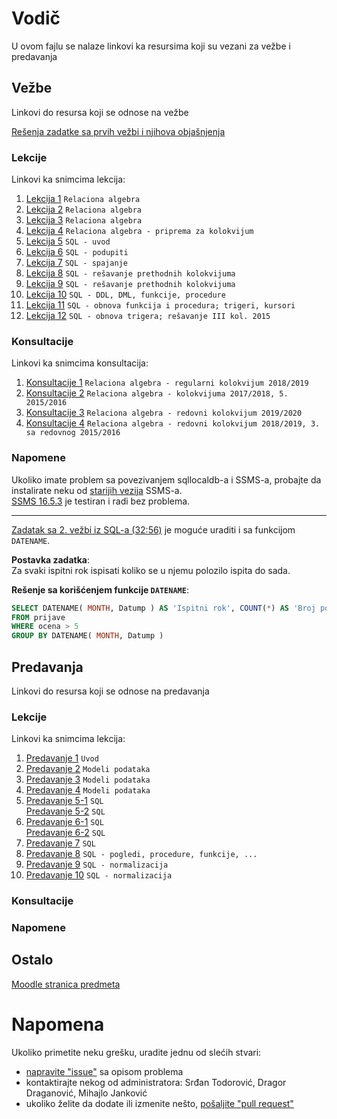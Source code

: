 # Vodič
U ovom fajlu se nalaze linkovi ka resursima koji su vezani za vežbe i predavanja

## Vežbe
Linkovi do resursa koji se odnose na vežbe  

[Rešenja zadatke sa prvih vežbi i njihova objašnjenja][fajl1]

### Lekcije
Linkovi ka snimcima lekcija:  
1. [Lekcija 1][v-lekcija-1] `Relaciona algebra`  
2. [Lekcija 2][v-lekcija-2] `Relaciona algebra`  
3. [Lekcija 3][v-lekcija-3] `Relaciona algebra`  
4. [Lekcija 4][v-lekcija-4] `Relaciona algebra - priprema za kolokvijum`  
5. [Lekcija 5][v-lekcija-5] `SQL - uvod`  
6. [Lekcija 6][v-lekcija-6] `SQL - podupiti`  
7. [Lekcija 7][v-lekcija-7] `SQL - spajanje`  
8. [Lekcija 8][v-lekcija-8] `SQL - rešavanje prethodnih kolokvijuma`  
9. [Lekcija 9][v-lekcija-9] `SQL - rešavanje prethodnih kolokvijuma`  
10. [Lekcija 10][v-lekcija-10] `SQL - DDL, DML, funkcije, procedure`  
11. [Lekcija 11][v-lekcija-11] `SQL - obnova funkcija i procedura; trigeri, kursori`  
12. [Lekcija 12][v-lekcija-12] `SQL - obnova trigera; rešavanje III kol. 2015`  


### Konsultacije
Linkovi ka snimcima konsultacija:  
1. [Konsultacije 1][v-konsultacije-1] `Relaciona algebra - regularni kolokvijum 2018/2019`  
2. [Konsultacije 2][v-konsultacije-2] `Relaciona algebra - kolokvijuma 2017/2018, 5. 2015/2016`  
3. [Konsultacije 3][v-konsultacije-3] `Relaciona algebra - redovni kolokvijum 2019/2020`  
4. [Konsultacije 4][v-konsultacije-4] `Relaciona algebra - redovni kolokvijum 2018/2019, 3. sa redovnog 2015/2016`  


### Napomene
Ukoliko imate problem sa povezivanjem sqllocaldb-a i SSMS-a, probajte da instalirate neku od [starijih vezija][ssms-prev] SSMS-a.  
[SSMS 16.5.3][ssms-16] je testiran i radi bez problema.
***
[Zadatak sa 2. vežbi iz SQL-a (32:56)][v-lekcija-6] je moguće uraditi i sa funkcijom `DATENAME`.  

**Postavka zadatka**:  
	Za svaki ispitni rok ispisati koliko se u njemu polozilo ispita do sada.  
	
**Rešenje sa korišćenjem funkcije `DATENAME`**:  
```sql  
SELECT DATENAME( MONTH, Datump ) AS 'Ispitni rok', COUNT(*) AS 'Broj polozenih ispita'  
FROM prijave  
WHERE ocena > 5 
GROUP BY DATENAME( MONTH, Datump )  
```

## Predavanja
Linkovi do resursa koji se odnose na predavanja  

### Lekcije
Linkovi ka snimcima lekcija:  
1. [Predavanje 1][p-lekcija-1] `Uvod`  
2. [Predavanje 2][p-lekcija-2] `Modeli podataka`  
3. [Predavanje 3][p-lekcija-3] `Modeli podataka`  
4. [Predavanje 4][p-lekcija-4] `Modeli podataka`  
5. [Predavanje 5-1][p-lekcija-5-1deo] `SQL`  
   [Predavanje 5-2][p-lekcija-5-2deo] `SQL`  
6. [Predavanje 6-1][p-lekcija-6-1deo] `SQL`  
   [Predavanje 6-2][p-lekcija-6-2deo] `SQL`  
7. [Predavanje 7][p-lekcija-7] `SQL`  
8. [Predavanje 8][p-lekcija-8] `SQL - pogledi, procedure, funkcije, ...`  
9. [Predavanje 9][p-lekcija-9] `SQL - normalizacija`  
10. [Predavanje 10][p-lekcija-10] `SQL - normalizacija`

### Konsultacije

### Napomene

## Ostalo
[Moodle stranica predmeta][stranica predmeta]


# Napomena
Ukoliko primetite neku grešku, uradite jednu od slećih stvari:
* [napravite "issue"][new issue] sa opisom problema
* kontaktirajte nekog od administratora: Srđan Todorović, Dragor Draganović, Mihajlo Janković  
* ukoliko želite da dodate ili izmenite nešto, [pošaljite "pull request"][pull request]



[//]: # (---------------------------------------------------------)

[//]: # (-------------U ovom delu se nalaze reference-------------)

[//]: # (---------------------------------------------------------)



[//]: # ( Vezbe reference )


[//]: # ( linkovi na fajlovima )

[fajl1]: https://github.com/Produktivna-grupa/PMFKG/blob/master/II%20godina/Zimski%20semestar/BP1/Ve%C5%BEbe%20i%20predavanja/Vezbe_1.md#ve%C5%BEbe

[//]: # ( Relaciona algebra, lekcija, 1-4 )

[v-lekcija-1]: https://drive.google.com/file/d/1-YLFmPyby3KBFNJzi4C0mWatFr8spgWy/view?usp=sharing

[v-lekcija-2]: https://bbb.pmf.kg.ac.rs/playback/presentation/2.0/playback.html?meetingId=7725d1ed6e451a3c61c78a15f041b5c3b8234128-1603199524673

[v-lekcija-3]: https://bbb.pmf.kg.ac.rs/playback/presentation/2.0/playback.html?meetingId=7725d1ed6e451a3c61c78a15f041b5c3b8234128-1603808042264

[v-lekcija-4]: https://bbb.pmf.kg.ac.rs/playback/presentation/2.0/playback.html?meetingId=7725d1ed6e451a3c61c78a15f041b5c3b8234128-1603808042264


[//]: # ( SQL, lekcija, 5-8 )

[v-lekcija-5]: https://bbb.pmf.kg.ac.rs/playback/presentation/2.0/playback.html?meetingId=7725d1ed6e451a3c61c78a15f041b5c3b8234128-1605017608891 "10. Novembar 2020."

[v-lekcija-6]: https://bbb.pmf.kg.ac.rs/playback/presentation/2.0/playback.html?meetingId=7725d1ed6e451a3c61c78a15f041b5c3b8234128-1605622411838 "17. Novembar 2020."

[v-lekcija-7]: https://bbb.pmf.kg.ac.rs/playback/presentation/2.0/playback.html?meetingId=7725d1ed6e451a3c61c78a15f041b5c3b8234128-1606831464559 "24. Novembar 2020."

[v-lekcija-8]: https://bbb.pmf.kg.ac.rs/playback/presentation/2.0/playback.html?meetingId=7725d1ed6e451a3c61c78a15f041b5c3b8234128-1606227128524 "1. Decembar 2020."

[v-lekcija-9]: https://drive.google.com/file/d/13oMg6FVLrjG_BTDNbG6sl68aHJq-V6ME/view?usp=sharing "8. Decembar 2020."

[v-lekcija-10]: https://bbb.pmf.kg.ac.rs/playback/presentation/2.0/playback.html?meetingId=7725d1ed6e451a3c61c78a15f041b5c3b8234128-1607954763195 "14. Decembar 2020."

[v-lekcija-11]: https://bbb.pmf.kg.ac.rs/playback/presentation/2.0/playback.html?meetingId=7725d1ed6e451a3c61c78a15f041b5c3b8234128-1608043244227 "15. Decembar 2020."

[v-lekcija-12]: https://bbb.pmf.kg.ac.rs/playback/presentation/2.0/playback.html?meetingId=7725d1ed6e451a3c61c78a15f041b5c3b8234128-1608645849890 "22. Decembar 2020."

[//]: # ( Relaciona algebra, konsultacije, 1-4 )

[v-konsultacije-1]: https://bbb.pmf.kg.ac.rs/playback/presentation/2.0/playback.html?meetingId=7725d1ed6e451a3c61c78a15f041b5c3b8234128-1605268869834 "13. Novembar 2020"

[v-konsultacije-2]: https://bbb.pmf.kg.ac.rs/playback/presentation/2.0/playback.html?meetingId=7725d1ed6e451a3c61c78a15f041b5c3b8234128-1605524529205 "16. Novembar 2020."

[v-konsultacije-3]: https://bbb.pmf.kg.ac.rs/playback/presentation/2.0/playback.html?meetingId=7725d1ed6e451a3c61c78a15f041b5c3b8234128-1605533452567 "16. Novembar 2020."

[v-konsultacije-4]: https://bbb.pmf.kg.ac.rs/playback/presentation/2.0/playback.html?meetingId=7725d1ed6e451a3c61c78a15f041b5c3b8234128-1605693649917 "18. Novembar 2020."



[//]: # ( Vezbe napomena reference )

[ssms-prev]: https://docs.microsoft.com/en-us/sql/ssms/release-notes-ssms?view=sql-server-ver15#previous-ssms-releases
[ssms-16]: https://docs.microsoft.com/en-us/sql/ssms/release-notes-ssms?view=sql-server-ver15#1653


[//]: # ( Predavanje reference )

[//]: # ( Relaciona algebra, lekcija, 1-4 )

[p-lekcija-1]: https://bbb.pmf.kg.ac.rs/playback/presentation/2.0/playback.html?meetingId=938c50b6b05309503772ecb3cd16492b1c875665-1602508184316 "12. Oktobar 2020."

[p-lekcija-2]: https://bbb.pmf.kg.ac.rs/playback/presentation/2.0/playback.html?meetingId=938c50b6b05309503772ecb3cd16492b1c875665-1603113550682 "19. Oktobar 2020."

[p-lekcija-3]: https://bbb.pmf.kg.ac.rs/playback/presentation/2.0/playback.html?meetingId=938c50b6b05309503772ecb3cd16492b1c875665-1603721323923 "26. Oktobar 2020."

[//]: # ( SQL, lekcija, 5-6 )

[p-lekcija-4]: https://bbb.pmf.kg.ac.rs/playback/presentation/2.0/playback.html?meetingId=938c50b6b05309503772ecb3cd16492b1c875665-1604325690729 "2. Novembar 2020."

[p-lekcija-5-1deo]: https://bbb.pmf.kg.ac.rs/playback/presentation/2.0/playback.html?meetingId=938c50b6b05309503772ecb3cd16492b1c875665-1604933625785 "9. Novembar 2020."

[p-lekcija-5-2deo]: https://imi.pmf.kg.ac.rs/imicloud/index.php/s/xhBf0OSk5rYFGnz "9. Novembar 2020."

[p-lekcija-6-1deo]: https://bbb.pmf.kg.ac.rs/playback/presentation/2.0/playback.html?meetingId=938c50b6b05309503772ecb3cd16492b1c875665-1606140059438 "23. Novembar 2020."

[p-lekcija-6-2deo]: https://bbb.pmf.kg.ac.rs/playback/presentation/2.0/playback.html?meetingId=938c50b6b05309503772ecb3cd16492b1c875665-1606143774271 "23. Novembar 2020."

[p-lekcija-7]: https://bbb.pmf.kg.ac.rs/playback/presentation/2.0/playback.html?meetingId=938c50b6b05309503772ecb3cd16492b1c875665-1606744257707 "30. Novembar 2020."

[p-lekcija-8]: https://bbb.pmf.kg.ac.rs/playback/presentation/2.0/playback.html?meetingId=938c50b6b05309503772ecb3cd16492b1c875665-1607350405616 "7. Decembar 2020."

[p-lekcija-9]: https://bbb.pmf.kg.ac.rs/playback/presentation/2.0/playback.html?meetingId=938c50b6b05309503772ecb3cd16492b1c875665-1607689063875 "11. Decembar 2020."

[p-lekcija-10]: https://bbb.pmf.kg.ac.rs/playback/presentation/2.0/playback.html?meetingId=938c50b6b05309503772ecb3cd16492b1c875665-1608570613525  "21. Decembar 2020."

[//]: # ( Ostalo reference )

[stranica predmeta]: https://imi.pmf.kg.ac.rs/moodle/course/view.php?id=27



[//]: # ( Napomena reference )

[new issue]: https://github.com/Produktivna-grupa/PMFKG/issues/new
[pull request]: https://github.com/Produktivna-grupa/PMFKG/compare
[vežbe i predavanja]: https://github.com/Produktivna-grupa/PMFKG/tree/master/II%20godina/Zimski%20semestar/BP1/Ve%C5%BEbe%20i%20predavanja
